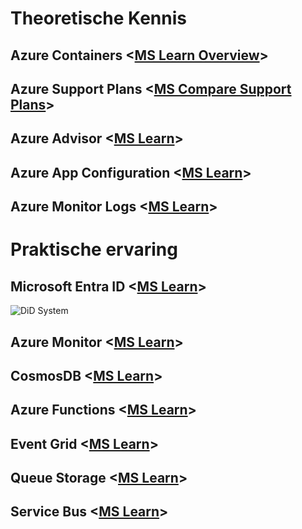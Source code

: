 # Theoretische Kennis

## Azure Containers <[MS Learn Overview](https://learn.microsoft.com/nl-nl/azure/containers/)>


## Azure Support Plans <[MS Compare Support Plans](https://azure.microsoft.com/en-us/support/plans)>

## Azure Advisor <[MS Learn](https://learn.microsoft.com/nl-nl/azure/advisor/advisor-overview)>


## Azure App Configuration <[MS Learn](https://learn.microsoft.com/nl-nl/azure/azure-app-configuration/overview)>


## Azure Monitor Logs <[MS Learn](https://learn.microsoft.com/nl-nl/azure/azure-monitor/logs/data-platform-logs)>



# Praktische ervaring 
## Microsoft Entra ID <[MS Learn](https://learn.microsoft.com/nl-nl/entra/verified-id/decentralized-identifier-overview)>
  

![DiD System](https://learn.microsoft.com/nl-nl/entra/verified-id/media/decentralized-identifier-overview/microsoft-did-system.png)


## Azure Monitor <[MS Learn](https://learn.microsoft.com/nl-nl/azure/azure-monitor/overview)>


## CosmosDB <[MS Learn](https://learn.microsoft.com/nl-nl/azure/cosmos-db/)>


## Azure Functions <[MS Learn](https://learn.microsoft.com/en-us/azure/azure-functions/)>


## Event Grid <[MS Learn](https://learn.microsoft.com/nl-nl/azure/event-grid/overview)>


## Queue Storage <[MS Learn](https://learn.microsoft.com/en-us/azure/storage/queues/storage-queues-introduction)>


## Service Bus <[MS Learn](https://learn.microsoft.com/nl-nl/azure/service-bus-messaging/service-bus-messaging-overview)>
